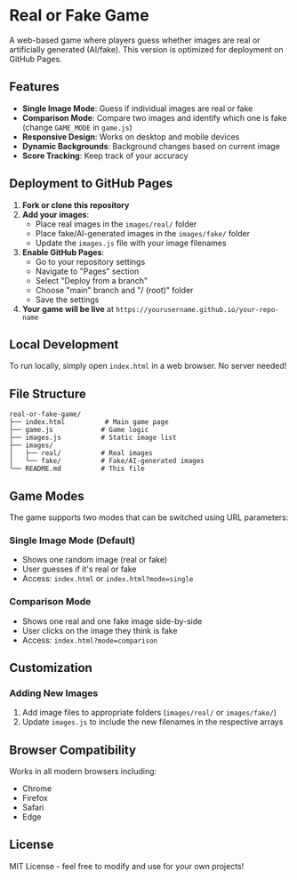# Real or Fake Game

A web-based game where players guess whether images are real or artificially generated (AI/fake). This version is optimized for deployment on GitHub Pages.

## Features

- **Single Image Mode**: Guess if individual images are real or fake
- **Comparison Mode**: Compare two images and identify which one is fake (change `GAME_MODE` in `game.js`)
- **Responsive Design**: Works on desktop and mobile devices
- **Dynamic Backgrounds**: Background changes based on current image
- **Score Tracking**: Keep track of your accuracy

## Deployment to GitHub Pages

1. **Fork or clone this repository**
2. **Add your images**:
   - Place real images in the `images/real/` folder
   - Place fake/AI-generated images in the `images/fake/` folder
   - Update the `images.js` file with your image filenames
3. **Enable GitHub Pages**:
   - Go to your repository settings
   - Navigate to "Pages" section
   - Select "Deploy from a branch"
   - Choose "main" branch and "/ (root)" folder
   - Save the settings
4. **Your game will be live** at `https://yourusername.github.io/your-repo-name`

## Local Development

To run locally, simply open `index.html` in a web browser. No server needed!

## File Structure

```
real-or-fake-game/
├── index.html          # Main game page
├── game.js            # Game logic
├── images.js          # Static image list
├── images/
│   ├── real/          # Real images
│   └── fake/          # Fake/AI-generated images
└── README.md          # This file
```

## Game Modes

The game supports two modes that can be switched using URL parameters:

### Single Image Mode (Default)
- Shows one random image (real or fake)
- User guesses if it's real or fake
- Access: `index.html` or `index.html?mode=single`

### Comparison Mode
- Shows one real and one fake image side-by-side
- User clicks on the image they think is fake
- Access: `index.html?mode=comparison`

## Customization

### Adding New Images
1. Add image files to appropriate folders (`images/real/` or `images/fake/`)
2. Update `images.js` to include the new filenames in the respective arrays

## Browser Compatibility

Works in all modern browsers including:
- Chrome
- Firefox
- Safari
- Edge

## License

MIT License - feel free to modify and use for your own projects!